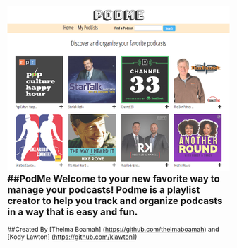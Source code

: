 ![Alt text](/public/images/screenshot.png "Podme, a podcast organizing app")
##PodMe
Welcome to your new favorite way to manage your podcasts! Podme is a playlist creator to help you track and organize podcasts in a way that is easy and fun.
---
##Created By
[Thelma Boamah] (https://github.com/thelmaboamah) and [Kody Lawton] (https://github.com/klawton1)

